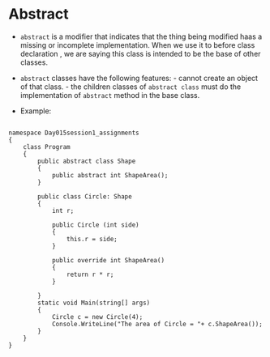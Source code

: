 # Abstract

- `abstract` is a modifier that indicates that the thing being modified haas a missing or incomplete implementation. When we use it to before class declaration , we are saying this class is intended to be the base of other classes.

- `abstract` classes have the following features:
		- cannot create an object of that class.
		- the children classes of `abstract class` must do the implementation of `abstract` method in the base class. 
- Example:

```using System;

namespace Day015session1_assignments
{
    class Program
    {
        public abstract class Shape
        {
            public abstract int ShapeArea();
        }

        public class Circle: Shape
        {
            int r;

            public Circle (int side)
            {
                this.r = side;
            }

            public override int ShapeArea()
            {
                return r * r;
            }
  
        }
        static void Main(string[] args)
        {
            Circle c = new Circle(4);
            Console.WriteLine("The area of Circle = "+ c.ShapeArea());
        }
    }
}

```